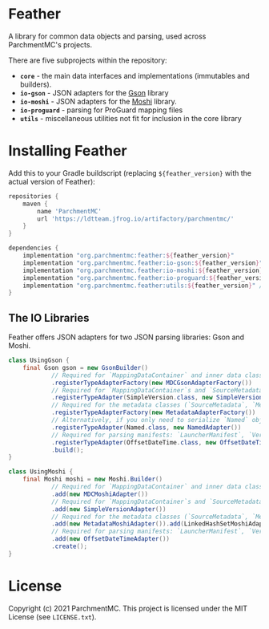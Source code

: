 Feather
=======

A library for common data objects and parsing, used across ParchmentMC's projects.

There are five subprojects within the repository:

 - **`core`** - the main data interfaces and implementations (immutables and builders).
 - **`io-gson`** - JSON adapters for the [Gson](https://github.com/google/gson) library
 - **`io-moshi`** - JSON adapters for the [Moshi](https://github.com/square/moshi) library.
 - **`io-proguard`** - parsing for ProGuard mapping files
 - **`utils`** - miscellaneous utilities not fit for inclusion in the core library

Installing Feather
==================

Add this to your Gradle buildscript (replacing `${feather_version}` with the actual version of Feather):

```gradle
repositories {
    maven {
        name 'ParchmentMC'
        url 'https://ldtteam.jfrog.io/artifactory/parchmentmc/'
    }
}

dependencies {
    implementation "org.parchmentmc:feather:${feather_version}"
    implementation "org.parchmentmc.feather:io-gson:${feather_version}" // For the Gson adapters
    implementation "org.parchmentmc.feather:io-moshi:${feather_version}" // For the Moshi adapters
    implementation "org.parchmentmc.feather:io-proguard:${feather_version}" // For the ProGuard parser
    implementation "org.parchmentmc.feather:utils:${feather_version}" // For the misc. utilities
}
```

The IO Libraries
----------------

Feather offers JSON adapters for two JSON parsing libraries: Gson and Moshi.

```java
class UsingGson {
    final Gson gson = new GsonBuilder()
            // Required for `MappingDataContainer` and inner data classes
            .registerTypeAdapterFactory(new MDCGsonAdapterFactory())
            // Required for `MappingDataContainer`s and `SourceMetadata`
            .registerTypeAdapter(SimpleVersion.class, new SimpleVersionAdapter())
            // Required for the metadata classes (`SourceMetadata`, `MethodReference`, etc.) and `Named`
            .registerTypeAdapterFactory(new MetadataAdapterFactory())
            // Alternatively, if you only need to serialize `Named` objects
            .registerTypeAdapter(Named.class, new NamedAdapter())
            // Required for parsing manifests: `LauncherManifest`, `VersionManifest`, and their inner data classes
            .registerTypeAdapter(OffsetDateTime.class, new OffsetDateTimeAdapter())
            .build();
} 

class UsingMoshi {
    final Moshi moshi = new Moshi.Builder()
            // Required for `MappingDataContainer` and inner data classes
            .add(new MDCMoshiAdapter())
            // Required for `MappingDataContainer`s and `SourceMetadata`
            .add(new SimpleVersionAdapter())
            // Required for the metadata classes (`SourceMetadata`, `MethodReference`, etc.) and `Named`
            .add(new MetadataMoshiAdapter()).add(LinkedHashSetMoshiAdapter.FACTORY)
            // Required for parsing manifests: `LauncherManifest`, `VersionManifest`, and their inner data classes
            .add(new OffsetDateTimeAdapter())
            .create();
}
```

License
=======

Copyright (c) 2021 ParchmentMC. This project is licensed under the MIT License (see `LICENSE.txt`). 